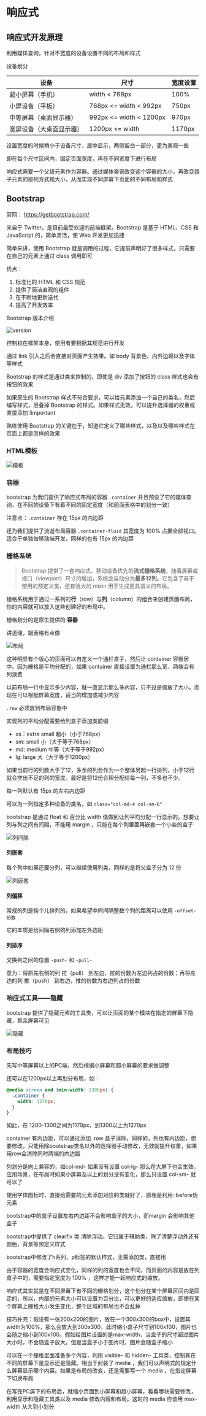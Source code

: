 # 响应式

## 响应式开发原理

利用媒体查询，针对不宽度的设备设置不同的布局和样式

设备划分

| 设备                     | 尺寸                    | 宽度设置 |
| ------------------------ | ----------------------- | -------- |
| 超小屏幕（手机）         | width < 768px           | 100%     |
| 小屏设备（平板）         | 768px <= width < 992px  | 750px    |
| 中等屏幕（桌面显示器）   | 992px <= width < 1200px | 970px    |
| 宽屏设备（大桌面显示器） | 1200px <= width         | 1170px   |

设置宽度的时候稍小于设备尺寸，居中显示，两侧留白一部分，更为美观一些

即在每个尺寸区间内，固定页面宽度，再在不同宽度下进行布局

响应式需要一个父级元素作为容器。通过媒体查询改变这个容器的大小，再改变其子元素的排列方式和大小，从而实现不同屏幕下页面的不同布局和样式

## Bootstrap

官网： https://getbootstrap.com/ 

来自于 Twitter，是目前最受欢迎的前端框架。Bootstrap 是基于 HTML、CSS 和 JavaScript 的，简单灵活，使 Web 开发更加迅捷

简单来讲，使用 Bootstrap 就是调用的过程，它提前声明好了很多样式，只需要在自己的元素上通过 class 调用即可

优点：

1. 标准化的 HTML 和 CSS 规范
2. 提供了简洁直观的组件
3. 在不断地更新迭代
4. 提高了开发效率

Bootstrap 版本介绍

![version](images/Bootstrap版本介绍.png)

控制权在框架本身，使用者要根据其规范进行开发

通过 link 引入之后会直接对页面产生效果。如 body 背景色、内外边距以及字体等样式

Bootstrap 的样式是通过类来控制的，即使是 div 添加了按钮的 class 样式也会有按钮的效果

如果原生的 Bootstrap 样式不符合要求，可以给元素添加一个自己的类名，然后编写样式，层叠掉 Bootstrap 的样式。如果样式无效，可以提升选择器的权重或直接添加 !important 

熟练使用 Bootstrap 的关键在于，知道它定义了哪些样式，以及以及哪些样式在页面上都是怎样的效果

### HTML模板

![模板](images/bootstrap-html模板.png)

### 容器

bootstrap 为我们提供了响应式布局的容器 `.container` 并且预设了它的媒体查询，在不同的设备下有着不同的固定宽度（和前面表格中的划分一致）

注意点：`.container` 存在 15px 的内边距

还为我们提供了流逝布局容器 `.container-fluid` 其宽度为 100% 占据全部视口。适合于单独做移动端开发。同样的也有 15px 的内边距

### 栅格系统

> Bootstrap 提供了一套响应式、移动设备优先的**流式栅格系统**，随着屏幕或视口（viewport）尺寸的增加，系统会自动分为**最多12列**。它包含了易于使用的预定义类，还有强大的 mixin 用于生成更具语义的布局。 

栅格系统用于通过一系列的**行**（row）与**列**（column）的组合来创建页面布局，你的内容就可以放入这些创建好的布局中。 

栅格划分的是原生提供的 **容器**

讲道理，跟表格有点像

![布局](images/栅格布局.png)

这种明显有个版心的页面可以自定义一个通栏盒子，然后让 container 容器居中。因为栅格是平均分配的，如果 container 直接设置为通栏那么宽，两端会有列浪费

以前布局一行中显示多少内容，就一直显示那么多内容，只不过是缩放了大小。而现在可以根据屏幕宽度，适当的增加或减少内容

`.row` 必须放到布局容器中

实现列的平均分配需要给列盒子添加类前缀

- xs：extra small 超小（小于768px）
- sm: small 小（大于等于768px）
- md: medium 中等（大于等于992px）
- lg: large 大（大于等于1200px）

如果当前行的列数大于了12，多余的列会作为一个整体另起一行排列，小于12行就会空出不足的列的宽度。最好是将12份合理分配给每一列，不多也不少。

每一列默认有 15px 的左右内边距

可以为一列指定多种设备的类名，如 `class="col-md-4 col-sm-6"`

bootstrap 是通过 float 和 百分比 width 值做到让列平均分配一行显示的。想要让列与列之间有间隔，不能用 margin ，只能在每个列里面再嵌套一个小些的盒子

![列间隙](images/列间隙.png)

#### 列嵌套

每个列中如果还要分列，可以继续使用列类，同样的是将父盒子分为 12 份

![列嵌套](images/列嵌套.png)

#### 列偏移

常规的列是挨个儿排列的，如果希望中间间隔整数个列的距离可以使用 `-offset-份数` 

它的本质是给间隔右侧的列添加左外边距

#### 列排序

交换列之间的位置 `-push-` 和 `-pull-`

意为：将原先右侧的列 拉（pull） 到左边，拉的份数为左边列占的份数；再将左边的列 推（push） 到右边，推的份数为右边列占的份数

### 响应式工具——隐藏

bootstrap 提供了隐藏元素的工具类，可以让页面的某个模块在指定的屏幕下隐藏，其余屏幕可见

![隐藏](images/隐藏工具类.png)

### 布局技巧

先写中等屏幕以上的PC端，然后根据小屏幕和超小屏幕的要求做调整

还可以在1200px以上再划分布局，如：

```css
@media screen and (min-width: 1300px) {
  .container {
    width: 1270px;
  }
}
```

如此，在 1200-1300之间为1170px，到1300以上为1270px

container 有内边距，可以通过添加 .row 盒子消除，同样的，列也有内边距，想要修改，只能用除bootstrap类名以外的选择器手动修改，无效就提升权重，如果用row会消除同时两端的内边距

列划分是向上兼容的，如col-md- 如果没有设置 col-lg- 那么在大屏下也会生效。应用场景，在布局时如果小屏幕及以上的划分没有变化，那么只设置 col-sm- 就可以了

使用字体图标时，直接给需要的元素添加对应的类就好了，原理是利用::before伪元素

bootstrap中的盒子设置左右内边距不会影响盒子的大小，而margin 会影响其他盒子

bootstrap中提供了 clearfix 类 清除浮动。它归属于辅助类，除了清楚浮动外还有颜色，背景等预定义样式

bootstrap中修改了h系列、p标签的默认样式，无需添加类，直接用

由于容器的宽度会响应式变化，同样的列的宽度也会不同，而页面的内容是放在列盒子中的，需要指定宽度为 100% ，这样才能一起响应式的缩放。

响应式其实就是在不同屏幕下有不同的栅格划分，这个划分在某个屏幕区间内是固定的，所以，内部的元素大小可以设置为百分比，可以更好的适应缩放，即使在某个屏幕上栅格大小发生变化，整个区域的布局也不会乱掉

技巧补充：假设有一张200x200的图片，放在一个300x300的box中，设置其width为100%，那么会放大到300x300，此时缩小盒子尺寸到100x100，图片也会随之缩小到100x100。假如给图片设置的是max-width，当盒子的尺寸超过图片大小时，不会随盒子放大，但是当盒子小于图片时，图片会随盒子缩小

可以在一个栅格里面准备多个内容，利用 visible- 和 hidden- 工具类，控制其在不同的屏幕下是显示还是隐藏。相当于封装了 media ，我们可以声明式的规定什么屏幕显示哪个内容。如果是布局的改变，还是需要写一个 media ，在指定屏幕下切换布局

在写完PC屏下的布局后，就缩小页面到小屏幕和超小屏幕，看看哪块需要修改，利用显示和隐藏工具类以及 media 修改内容和布局。这时的 media 应该用 max-width 从大到小划分

